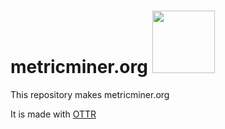 

# metricminer.org <img src="https://raw.githubusercontent.com/ottrproject/metricminer/main/resources/metricminer-gnome.png" width = "100">



This repository makes metricminer.org

It is made with [OTTR](https://www.ottrproject.org/)
